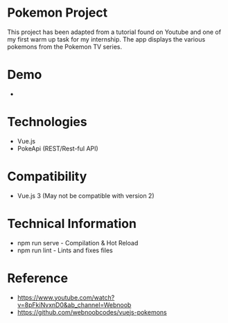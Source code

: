 # Pokemon Project

This project has been adapted from a tutorial found on Youtube and one of my first warm up task for my internship. The app displays the various pokemons from the Pokemon TV series.

# Demo
* 

# Technologies
* Vue.js
* PokeApi (REST/Rest-ful API)

# Compatibility
* Vue.js 3 (May not be compatible with version 2)


# Technical Information
* npm run serve - Compilation & Hot Reload
* npm run lint - Lints and fixes files

# Reference
* https://www.youtube.com/watch?v=8pFkiNvxnD0&ab_channel=Webnoob
* https://github.com/webnoobcodes/vuejs-pokemons


